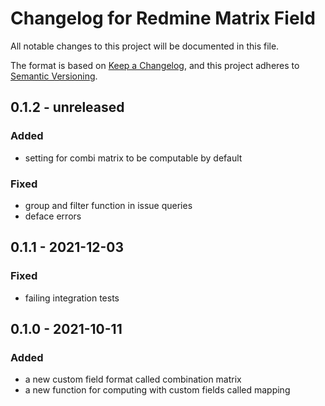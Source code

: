 # Changelog for Redmine Matrix Field

All notable changes to this project will be documented in this file.

The format is based on [Keep a Changelog](https://keepachangelog.com/en/1.0.0/),
and this project adheres to [Semantic Versioning](https://semver.org/spec/v2.0.0.html).

## 0.1.2 - unreleased

### Added

* setting for combi matrix to be computable by default

### Fixed

* group and filter function in issue queries
* deface errors

## 0.1.1 - 2021-12-03

### Fixed

* failing integration tests

## 0.1.0 - 2021-10-11

### Added

* a new custom field format called combination matrix
* a new function for computing with custom fields called mapping
